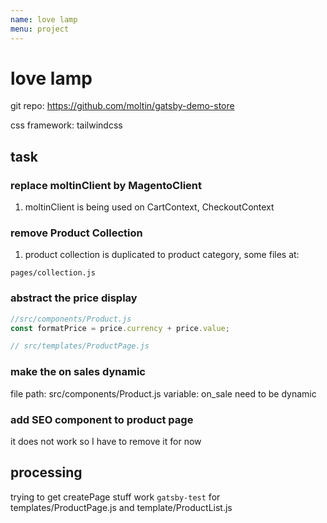 ```yaml
---
name: love lamp
menu: project
---
```



# love lamp

git repo: https://github.com/moltin/gatsby-demo-store


css framework: tailwindcss

## task

### replace moltinClient by MagentoClient
1. moltinClient is being used on CartContext, CheckoutContext

### remove Product Collection

1. product collection is duplicated to product category, some files at:

```text
pages/collection.js
```

### abstract the price display 

```javascript
//src/components/Product.js
const formatPrice = price.currency + price.value;

// src/templates/ProductPage.js

```

### make the on sales dynamic

file path: src/components/Product.js
variable: on_sale need to be dynamic

### add SEO component to product page

it does not work so I have to remove it for now 

## processing

trying to get createPage stuff work `gatsby-test` for templates/ProductPage.js and template/ProductList.js
